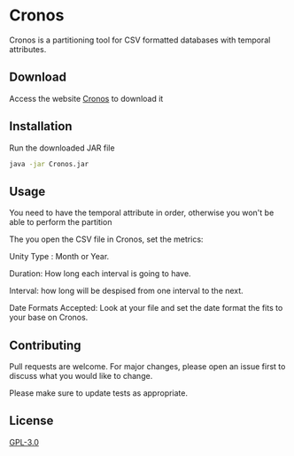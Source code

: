 # Cronos

Cronos is a partitioning tool for CSV formatted databases with temporal attributes.

## Download

Access the website [Cronos](https://raulvitorl.github.io) to download it

## Installation

Run the downloaded JAR file

```bash
java -jar Cronos.jar
```

## Usage

You need to have the temporal attribute in order, otherwise you won't be able to perform the partition

The you open the CSV file in Cronos, set the metrics: 



Unity Type : Month or Year.

Duration: How long each interval is going to have.

Interval: how long will be despised from one interval to the next.

Date Formats Accepted: Look at your file and set the date format the fits to your base on Cronos.  

## Contributing
Pull requests are welcome. For major changes, please open an issue first to discuss what you would like to change.

Please make sure to update tests as appropriate.

## License
[GPL-3.0](https://www.gnu.org/licenses/gpl-3.0.pt-br.html)
